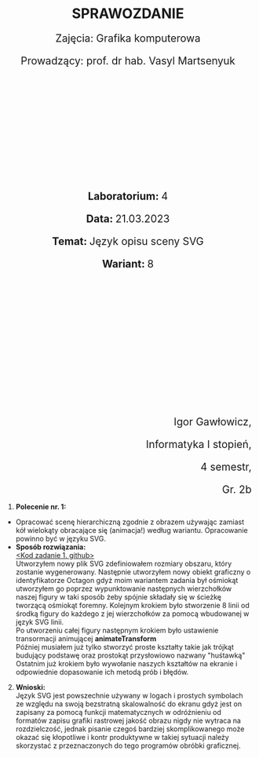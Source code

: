 <style>
  h1,
  h2,
  h3,
  h4 {
    border-bottom: 0;
    display: flex;
    flex-direction: column;
    align-items: center;
    margin-bottom: 0;
    font-weight: bold;
  }
  p{
    font-size: 1.5em;
    margin-bottom: 0;
  }
</style>

<h1>SPRAWOZDANIE</h1>
<p align="center">Zajęcia: Grafika komputerowa</p>
<p align="center">Prowadzący: prof. dr hab. Vasyl Martsenyuk</p>

&nbsp;

&nbsp;

&nbsp;

&nbsp;

&nbsp;

<p align="center"><b>Laboratorium: </b>4</p>
<p align="center"><b>Data: </b>21.03.2023</p>
<p align="center"><b>Temat: </b>Język opisu sceny SVG</p>
<p align="center"><b>Wariant: </b>8</p>

&nbsp;

&nbsp;

&nbsp;

&nbsp;

&nbsp;

&nbsp;

<p align="end">Igor Gawłowicz,</p>
<p align="end">Informatyka I stopień,</p>
<p align="end">4 semestr,</p>
<p align="end">Gr. 2b</p>

<div style="page-break-after: always;"></div>

1. **Polecenie nr. 1:**

- Opracować scenę hierarchiczną zgodnie z obrazem używając zamiast kół wielokąty obracające się (animacja!) według wariantu. Opracowanie powinno być w języku SVG.
- **Sposób rozwiązania:** \
  [<Kod zadanie 1. github>](https://github.com/Zciwolvo/GrafikaKomputerowa/blob/main/Lab4/lab4.svg) \
  Utworzyłem nowy plik SVG zdefiniowałem rozmiary obszaru, który zostanie wygenerowany.
  Następnie utworzyłem nowy obiekt graficzny o identyfikatorze Octagon gdyż moim wariantem zadania był ośmiokąt utworzyłem go poprzez wypunktowanie następnych wierzchołków naszej figury w taki sposób żeby spójnie składały się w ścieżkę tworzącą ośmiokąt foremny.
  Kolejnym krokiem było stworzenie 8 linii od środką figury do każdego z jej wierzchołków za pomocą wbudowanej w język SVG linii. \
  Po utworzeniu całej figury następnym krokiem było ustawienie transormacji animującej **animateTransform** \
  Później musiałem już tylko stworzyć proste kształty takie jak trójkąt budujący podstawę oraz prostokąt przysłowiowo nazwany "huśtawką" \
  Ostatnim już krokiem było wywołanie naszych kształtów na ekranie i odpowiednie dopasowanie ich metodą prób i błędów.

2. **Wnioski:** \
   Język SVG jest powszechnie używany w logach i prostych symbolach ze względu na swoją bezstratną skalowalność do ekranu gdyż jest on zapisany za pomocą funkcji matematycznych w odróżnieniu od formatów zapisu grafiki rastrowej jakość obrazu nigdy nie wytraca na rozdzielczość, jednak pisanie czegoś bardziej skomplikowanego może okazać się kłopotliwe i kontr produktywne w takiej sytuacji należy skorzystać z przeznaczonych do tego programów obróbki graficznej.
